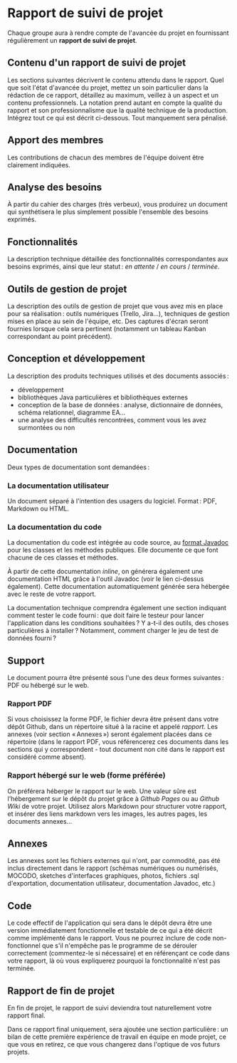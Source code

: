 # Rapport de suivi de projet

Chaque groupe aura à rendre compte de l'avancée du projet en fournissant régulièrement un **rapport de suivi de projet**.

## Contenu d'un rapport de suivi de projet

Les sections suivantes décrivent le contenu attendu dans le rapport. Quel que soit l'état d'avancée du projet, mettez un soin particulier dans la rédaction de ce rapport, détaillez au maximum, veillez à un aspect et un contenu professionnels. La notation prend autant en compte la qualité du rapport et son professionnalisme que la qualité technique de la production. Intégrez tout ce qui est décrit ci-dessous. Tout manquement sera pénalisé.

## Apport des membres

Les contributions de chacun des membres de l'équipe doivent être clairement indiquées.

## Analyse des besoins

À partir du cahier des charges (très verbeux), vous produirez un document qui synthétisera le plus simplement possible l'ensemble des besoins exprimés.

## Fonctionnalités

La description technique détaillée des fonctionnalités correspondantes aux besoins exprimés, ainsi que leur statut : _en attente_ / _en cours_ / _terminée_.

## Outils de gestion de projet

La description des outils de gestion de projet que vous avez mis en place pour sa réalisation : outils numériques (Trello, Jira...), techniques de gestion mises en place au sein de l'équipe, etc. Des captures d'écran seront fournies lorsque cela sera pertinent (notamment un tableau Kanban correspondant au point précédent).

## Conception et développement

La description des produits techniques utilisés et des documents associés :

- développement
- bibliothèques Java particulières et bibliothèques externes
- conception de la base de données : analyse, dictionnaire de données, schéma relationnel, diagramme EA...
- une analyse des difficultés rencontrées, comment vous les avez surmontées ou non

## Documentation

Deux types de documentation sont demandées :

### La documentation utilisateur

Un document séparé à l'intention des usagers du logiciel. Format : PDF, Markdown ou HTML.

### La documentation du code

La documentation du code est intégrée au code source, au [format Javadoc](https://koor.fr/Java/Tutorial/java_javadoc_introduction.wp) pour les classes et les méthodes publiques. Elle documente ce que font chacune de ces classes et méthodes.

À partir de cette documentation _inline_, on générera également une documentation HTML grâce à l'outil Javadoc (voir le lien ci-dessus également). Cette documentation automatiquement générée sera hébergée avec le reste de votre rapport.

La documentation technique comprendra également une section indiquant comment tester le code fourni : que doit faire le testeur pour lancer l'application dans les conditions souhaitées ? Y a-t-il des outils, des choses particulières à installer ? Notamment, comment charger le jeu de test de données fourni ?

## Support

Le document pourra être présenté sous l'une des deux formes suivantes : PDF ou hébergé sur le web.

### Rapport PDF

Si vous choisissez la forme PDF, le fichier devra être présent dans votre dépôt Github, dans un répertoire situé à la racine et appelé *rapport*. Les annexes (voir section « Annexes ») seront également placées dans ce répertoire (dans le rapport PDF, vous référencerez ces documents dans les sections qui y correspondent - tout document non cité dans le rapport est considéré comme absent).

### Rapport hébergé sur le web (forme préférée)

On préférera héberger le rapport sur le web. Une valeur sûre est l'hébergement sur le dépôt du projet grâce à _Github Pages_ ou au _Github Wiki_ de votre projet. Utilisez alors Markdown pour structurer votre rapport, et insérer des liens markdown vers les images, les autres pages, les documents annexes...

## Annexes

Les annexes sont les fichiers externes qui n'ont, par commodité, pas été inclus directement dans le rapport (schémas numériques ou numérisés, MOCODO, sketches d'interfaces graphiques, photos, fichiers .sql d'exportation, documentation utilisateur, documentation Javadoc, etc.)

## Code

Le code effectif de l'application qui sera dans le dépôt devra être une version immédiatement fonctionnelle et testable de ce qui a été décrit comme implémenté dans le rapport. Vous ne pourrez inclure de code non-fonctionnel que s'il n'empêche pas le programme de se dérouler correctement (commentez-le si nécessaire) et en référençant ce code dans votre rapport, là où vous expliquerez pourquoi la fonctionnalité n'est pas terminée.

## Rapport de fin de projet

En fin de projet, le rapport de suivi deviendra tout naturellement votre rapport final.

Dans ce rapport final uniquement, sera ajoutée une section particulière : un bilan de cette première expérience de travail en équipe en mode projet, ce que vous en retirez, ce que vous changerez dans l'optique de vos futurs projets.

